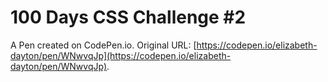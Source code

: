 # 100 Days CSS Challenge #2

A Pen created on CodePen.io. Original URL: [https://codepen.io/elizabeth-dayton/pen/WNwvqJp](https://codepen.io/elizabeth-dayton/pen/WNwvqJp).


